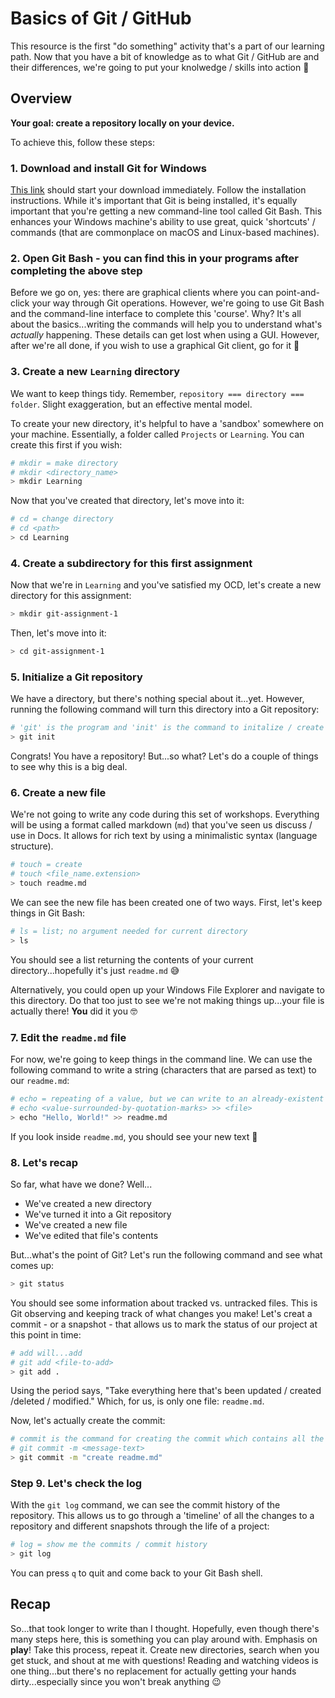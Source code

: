 # Basics of Git / GitHub

This resource is the first "do something" activity that's a part of our learning path. Now that you have a bit of knowledge as to what Git / GitHub are and their differences, we're going to put your knolwedge / skills into action :tada:

## Overview

**Your goal: create a repository locally on your device.**

To achieve this, follow these steps:

### 1. Download and install Git for Windows

[This link](https://git-scm.com/download/win) should start your download immediately. Follow the installation instructions. While it's important that Git is being installed, it's equally important that you're getting a new command-line tool called Git Bash. This enhances your Windows machine's ability to use great, quick 'shortcuts' / commands (that are commonplace on macOS and Linux-based machines).

### 2. Open Git Bash - you can find this in your programs after completing the above step

Before we go on, yes: there are graphical clients where you can point-and-click your way through Git operations. However, we're going to use Git Bash and the command-line interface to complete this 'course'. Why? It's all about the basics...writing the commands will help you to understand what's _actually_ happening. These details can get lost when using a GUI. However, after we're all done, if you wish to use a graphical Git client, go for it :rocket:


### 3. Create a new `Learning` directory

We want to keep things tidy. Remember, `repository === directory === folder`. Slight exaggeration, but an effective mental model. 

To create your new directory, it's helpful to have a 'sandbox' somewhere on your machine. Essentially, a folder called `Projects` or `Learning`. You can create this first if you wish:

```bash
# mkdir = make directory
# mkdir <directory_name>
> mkdir Learning
```
Now that you've created that directory, let's move into it:

```bash
# cd = change directory
# cd <path>
> cd Learning
```

### 4. Create a subdirectory for this first assignment

Now that we're in `Learning` and you've satisfied my OCD, let's create a new directory for this assignment:

```bash
> mkdir git-assignment-1
```

Then, let's move into it:

```bash
> cd git-assignment-1
```

### 5. Initialize a Git repository

We have a directory, but there's nothing special about it...yet. However, running the following command will turn this directory into a Git repository:

```bash
# 'git' is the program and 'init' is the command to initalize / create -- this pattern / structure is commonplace with command-line tools
> git init
```

Congrats! You have a repository! But...so what? Let's do a couple of things to see why this is a big deal.

### 6. Create a new file

We're not going to write any code during this set of workshops. Everything will be using a format called markdown (`md`) that you've seen us discuss / use in Docs. It allows for rich text by using a minimalistic syntax (language structure).

```bash
# touch = create
# touch <file_name.extension>
> touch readme.md
```

We can see the new file has been created one of two ways. First, let's keep things in Git Bash:

```bash
# ls = list; no argument needed for current directory
> ls
```

You should see a list returning the contents of your current directory...hopefully it's just `readme.md` :sweat_smile:

Alternatively, you could open up your Windows File Explorer and navigate to this directory. Do that too just to see we're not making things up...your file is actually there! **You** did it you :nerd_face:

### 7. Edit the `readme.md` file

For now, we're going to keep things in the command line. We can use the following command to write a string (characters that are parsed as text) to our `readme.md`:

```bash
# echo = repeating of a value, but we can write to an already-existent file using >>
# echo <value-surrounded-by-quotation-marks> >> <file>
> echo "Hello, World!" >> readme.md
```

If you look inside `readme.md`, you should see your new text :tada:

### 8. Let's recap

So far, what have we done? Well...

- We've created a new directory
- We've turned it into a Git repository
- We've created a new file
- We've edited that file's contents

But...what's the point of Git? Let's run the following command and see what comes up:

```bash
> git status
```

You should see some information about tracked vs. untracked files. This is Git observing and keeping track of what changes you make! Let's creat a commit - or a snapshot - that allows us to mark the status of our project at this point in time:

```bash
# add will...add
# git add <file-to-add>
> git add .
```

Using the period says, "Take everything here that's been updated / created /deleted / modified." Which, for us, is only one file: `readme.md`.

Now, let's actually create the commit:

```bash
# commit is the command for creating the commit which contains all the relevant files; -m is a flag that allows you to write a message
# git commit -m <message-text>
> git commit -m "create readme.md"
```

### Step 9. Let's check the log

With the `git log` command, we can see the commit history of the repository. This allows us to go through a 'timeline' of all the changes to a repository and different snapshots through the life of a project:

```bash
# log = show me the commits / commit history
> git log 
```

You can press `q` to quit and come back to your Git Bash shell.

## Recap

So...that took longer to write than I thought. Hopefully, even though there's many steps here, this is something you can play around with. Emphasis on **play**! Take this process, repeat it. Create new directories, search when you get stuck, and shout at me with questions! Reading and watching videos is one thing...but there's no replacement for actually getting your hands dirty...especially since you won't break anything :wink:
